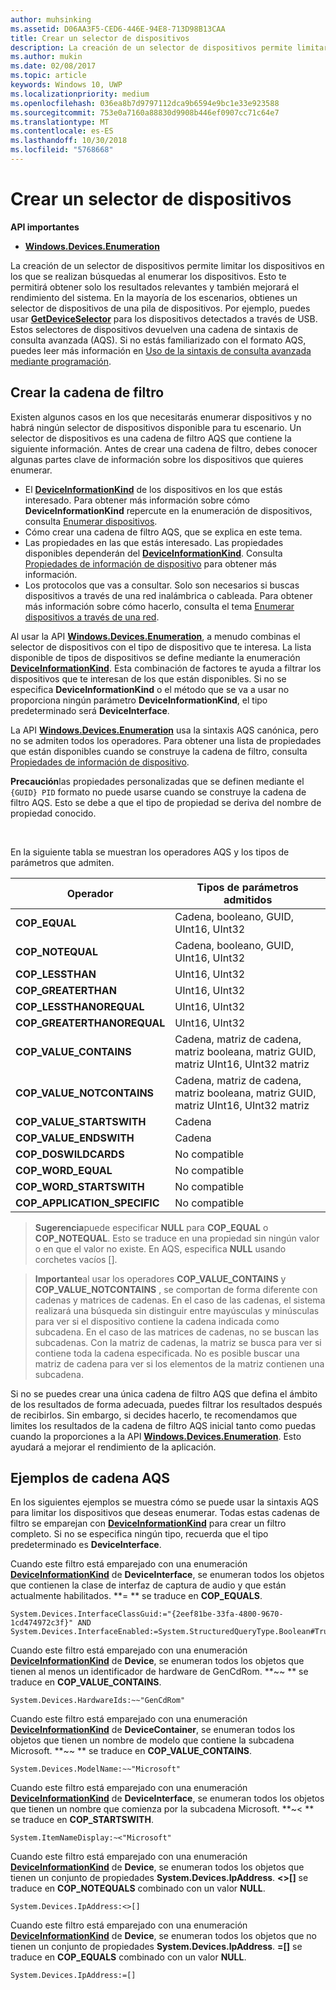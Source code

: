 ```yaml
---
author: muhsinking
ms.assetid: D06AA3F5-CED6-446E-94E8-713D98B13CAA
title: Crear un selector de dispositivos
description: La creación de un selector de dispositivos permite limitar los dispositivos en los que se realizan búsquedas al enumerar los dispositivos.
ms.author: mukin
ms.date: 02/08/2017
ms.topic: article
keywords: Windows 10, UWP
ms.localizationpriority: medium
ms.openlocfilehash: 036ea8b7d9797112dca9b6594e9bc1e33e923588
ms.sourcegitcommit: 753e0a7160a88830d9908b446ef0907cc71c64e7
ms.translationtype: MT
ms.contentlocale: es-ES
ms.lasthandoff: 10/30/2018
ms.locfileid: "5768668"
---
```

# <a name="build-a-device-selector"></a>Crear un selector de dispositivos



**API importantes**

- [**Windows.Devices.Enumeration**](https://docs.microsoft.com/en-us/uwp/api/Windows.Devices.Enumeration)

La creación de un selector de dispositivos permite limitar los dispositivos en los que se realizan búsquedas al enumerar los dispositivos. Esto te permitirá obtener solo los resultados relevantes y también mejorará el rendimiento del sistema. En la mayoría de los escenarios, obtienes un selector de dispositivos de una pila de dispositivos. Por ejemplo, puedes usar [**GetDeviceSelector**](https://msdn.microsoft.com/library/windows/apps/Dn264015) para los dispositivos detectados a través de USB. Estos selectores de dispositivos devuelven una cadena de sintaxis de consulta avanzada (AQS). Si no estás familiarizado con el formato AQS, puedes leer más información en [Uso de la sintaxis de consulta avanzada mediante programación](https://msdn.microsoft.com/library/windows/desktop/Bb266512).

## <a name="building-the-filter-string"></a>Crear la cadena de filtro

Existen algunos casos en los que necesitarás enumerar dispositivos y no habrá ningún selector de dispositivos disponible para tu escenario. Un selector de dispositivos es una cadena de filtro AQS que contiene la siguiente información. Antes de crear una cadena de filtro, debes conocer algunas partes clave de información sobre los dispositivos que quieres enumerar.

-   El [**DeviceInformationKind**](https://msdn.microsoft.com/library/windows/apps/Dn948991) de los dispositivos en los que estás interesado. Para obtener más información sobre cómo **DeviceInformationKind** repercute en la enumeración de dispositivos, consulta [Enumerar dispositivos](enumerate-devices.md).
-   Cómo crear una cadena de filtro AQS, que se explica en este tema.
-   Las propiedades en las que estás interesado. Las propiedades disponibles dependerán del [**DeviceInformationKind**](https://msdn.microsoft.com/library/windows/apps/Dn948991). Consulta [Propiedades de información de dispositivo](device-information-properties.md) para obtener más información.
-   Los protocolos que vas a consultar. Solo son necesarios si buscas dispositivos a través de una red inalámbrica o cableada. Para obtener más información sobre cómo hacerlo, consulta el tema [Enumerar dispositivos a través de una red](enumerate-devices-over-a-network.md).

Al usar la API [**Windows.Devices.Enumeration**](https://msdn.microsoft.com/library/windows/apps/BR225459), a menudo combinas el selector de dispositivos con el tipo de dispositivo que te interesa. La lista disponible de tipos de dispositivos se define mediante la enumeración [**DeviceInformationKind**](https://msdn.microsoft.com/library/windows/apps/Dn948991). Esta combinación de factores te ayuda a filtrar los dispositivos que te interesan de los que están disponibles. Si no se especifica **DeviceInformationKind** o el método que se va a usar no proporciona ningún parámetro **DeviceInformationKind**, el tipo predeterminado será **DeviceInterface**.

La API [**Windows.Devices.Enumeration**](https://msdn.microsoft.com/library/windows/apps/BR225459) usa la sintaxis AQS canónica, pero no se admiten todos los operadores. Para obtener una lista de propiedades que están disponibles cuando se construye la cadena de filtro, consulta [Propiedades de información de dispositivo](device-information-properties.md).

**Precaución**las propiedades personalizadas que se definen mediante el `{GUID} PID` formato no puede usarse cuando se construye la cadena de filtro AQS. Esto se debe a que el tipo de propiedad se deriva del nombre de propiedad conocido.

 

En la siguiente tabla se muestran los operadores AQS y los tipos de parámetros que admiten.

| Operador                       | Tipos de parámetros admitidos                                                             |
|--------------------------------|-----------------------------------------------------------------------------|
| **COP\_EQUAL**                 | Cadena, booleano, GUID, UInt16, UInt32                                       |
| **COP\_NOTEQUAL**              | Cadena, booleano, GUID, UInt16, UInt32                                       |
| **COP\_LESSTHAN**              | UInt16, UInt32                                                              |
| **COP\_GREATERTHAN**           | UInt16, UInt32                                                              |
| **COP\_LESSTHANOREQUAL**       | UInt16, UInt32                                                              |
| **COP\_GREATERTHANOREQUAL**    | UInt16, UInt32                                                              |
| **COP\_VALUE\_CONTAINS**       | Cadena, matriz de cadena, matriz booleana, matriz GUID, matriz UInt16, UInt32 matriz |
| **COP\_VALUE\_NOTCONTAINS**    | Cadena, matriz de cadena, matriz booleana, matriz GUID, matriz UInt16, UInt32 matriz |
| **COP\_VALUE\_STARTSWITH**     | Cadena                                                                      |
| **COP\_VALUE\_ENDSWITH**       | Cadena                                                                      |
| **COP\_DOSWILDCARDS**          | No compatible                                                               |
| **COP\_WORD\_EQUAL**           | No compatible                                                               |
| **COP\_WORD\_STARTSWITH**      | No compatible                                                               |
| **COP\_APPLICATION\_SPECIFIC** | No compatible                                                               |


> **Sugerencia**puede especificar **NULL** para **COP\_EQUAL** o **COP\_NOTEQUAL**. Esto se traduce en una propiedad sin ningún valor o en que el valor no existe. En AQS, especifica **NULL** usando corchetes vacíos \[\].

> **Importante**al usar los operadores **COP\_VALUE\_CONTAINS** y **COP\_VALUE\_NOTCONTAINS** , se comportan de forma diferente con cadenas y matrices de cadenas. En el caso de las cadenas, el sistema realizará una búsqueda sin distinguir entre mayúsculas y minúsculas para ver si el dispositivo contiene la cadena indicada como subcadena. En el caso de las matrices de cadenas, no se buscan las subcadenas. Con la matriz de cadenas, la matriz se busca para ver si contiene toda la cadena especificada. No es posible buscar una matriz de cadena para ver si los elementos de la matriz contienen una subcadena.

Si no se puedes crear una única cadena de filtro AQS que defina el ámbito de los resultados de forma adecuada, puedes filtrar los resultados después de recibirlos. Sin embargo, si decides hacerlo, te recomendamos que limites los resultados de la cadena de filtro AQS inicial tanto como puedas cuando la proporciones a la API [**Windows.Devices.Enumeration**](https://msdn.microsoft.com/library/windows/apps/BR225459). Esto ayudará a mejorar el rendimiento de la aplicación.

## <a name="aqs-string-examples"></a>Ejemplos de cadena AQS

En los siguientes ejemplos se muestra cómo se puede usar la sintaxis AQS para limitar los dispositivos que deseas enumerar. Todas estas cadenas de filtro se emparejan con [**DeviceInformationKind**](https://msdn.microsoft.com/library/windows/apps/Dn948991) para crear un filtro completo. Si no se especifica ningún tipo, recuerda que el tipo predeterminado es **DeviceInterface**.

Cuando este filtro está emparejado con una enumeración [**DeviceInformationKind**](https://msdn.microsoft.com/library/windows/apps/Dn948991) de **DeviceInterface**, se enumeran todos los objetos que contienen la clase de interfaz de captura de audio y que están actualmente habilitados. **=
              ** se traduce en **COP\_EQUALS**.

``` syntax
System.Devices.InterfaceClassGuid:="{2eef81be-33fa-4800-9670-1cd474972c3f}" AND
System.Devices.InterfaceEnabled:=System.StructuredQueryType.Boolean#True
```

Cuando este filtro está emparejado con una enumeración [**DeviceInformationKind**](https://msdn.microsoft.com/library/windows/apps/Dn948991) de **Device**, se enumeran todos los objetos que tienen al menos un identificador de hardware de GenCdRom. **~~
              ** se traduce en **COP\_VALUE\_CONTAINS**.

``` syntax
System.Devices.HardwareIds:~~"GenCdRom"
```

Cuando este filtro está emparejado con una enumeración [**DeviceInformationKind**](https://msdn.microsoft.com/library/windows/apps/Dn948991) de **DeviceContainer**, se enumeran todos los objetos que tienen un nombre de modelo que contiene la subcadena Microsoft. **~~
              ** se traduce en **COP\_VALUE\_CONTAINS**.

``` syntax
System.Devices.ModelName:~~"Microsoft"
```

Cuando este filtro está emparejado con una enumeración [**DeviceInformationKind**](https://msdn.microsoft.com/library/windows/apps/Dn948991) de **DeviceInterface**, se enumeran todos los objetos que tienen un nombre que comienza por la subcadena Microsoft. **~&lt;
              ** se traduce en **COP\_STARTSWITH**.

``` syntax
System.ItemNameDisplay:~<"Microsoft"
```

Cuando este filtro está emparejado con una enumeración [**DeviceInformationKind**](https://msdn.microsoft.com/library/windows/apps/Dn948991) de **Device**, se enumeran todos los objetos que tienen un conjunto de propiedades **System.Devices.IpAddress**. **&lt;&gt;\[\]** se traduce en **COP\_NOTEQUALS** combinado con un valor **NULL**.

``` syntax
System.Devices.IpAddress:<>[]
```

Cuando este filtro está emparejado con una enumeración [**DeviceInformationKind**](https://msdn.microsoft.com/library/windows/apps/Dn948991) de **Device**, se enumeran todos los objetos que no tienen un conjunto de propiedades **System.Devices.IpAddress**. **=\[\]** se traduce en **COP\_EQUALS** combinado con un valor **NULL**.

``` syntax
System.Devices.IpAddress:=[]
```

 

 
